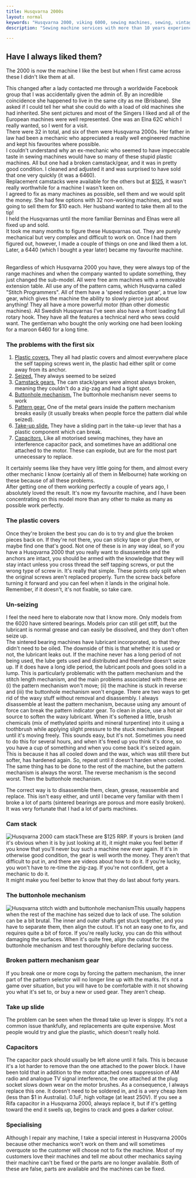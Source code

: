 ```yaml
---
title: Husqvarna 2000s
layout: normal
keywords: "Husqvarna 2000, viking 6000, sewing machines, sewing, vintage, melbourne"
description: "Sewing machine services with more than 10 years experience based in Melbourne, Australia"

---
```

<div class="container justify-content-center">
<div class="row">
<div class="col-12 mb-1">
<h2>Have I always liked them?</h2>
<p class="has-large-font">
The 2000 is now the machine I like the best but when I first came across these I didn't like them at all. </p>
<p class="has-large-font">
This changed after a lady contacted me through a worldwide Facebook group that I was accidentally given the admin of. By an incredible coincidence she happened to live in the same city as me (Brisbane).
She asked if I could tell her what she could do with a load of old machines she had inherited. She sent pictures and most of the Singers I liked and all of the European machines were well represented. One was an Elna 62C which I really wanted, so I went for a visit.<br/>
There were 32 in total, and six of them were Husqvarna 2000s. Her father in law had been a mechanic who appreciated a really well engineered machine and kept his favourites where possible.<br/>
I couldn't understand why an ex-mechanic who seemed to have impeccable taste in sewing machines would have so many of these stupid plastic machines. All but one had a broken camstack/gear, and it was in pretty good condition. I cleaned and adjusted it and was surprised to have sold that one very quickly (it was a 6460). <br/>
Replacement camstacks were available for the others but at <a target="_new" href="https://waltersimport.com.au/product/husqvarna-camstack/">$125</a>, it wasn't really worthwhile for a machine I wasn't keen on. <br/>
I agreed to fix as many machines as possible, sell them and we would split the money. She had few options with 32 non-working machines, and was going to sell them for $10 each. Her husband wanted to take them all to the tip! <br/>I held the Husqvarnas until the more familiar Berninas and Elnas were all fixed up and sold. <br/>
It took me many months to figure these Husqvarnas out. They are purely mechanical but very complex and difficult to work on. Once I had them figured out, however, I made a couple of things on one and liked them a lot.<br/>
Later, a 6440 (which I bought a year later) became my favourite machine.</p>
<p class="has-large-font"> 
<br/>Regardless of which Husqvarna 2000 you have, they were always top of the range machines and when the company wanted to update something, they just changed the sub-model. All were free arm machines with a removable extension table. All use any of the pattern cams, which Husqvarna called "Stitch Programmers". All of them have a 'speed reduction gear', a true low gear, which gives the machine the ability to slowly pierce just about anything! They all have a more powerful motor (than other domestic machines). All Swedish Husqvarnas I've seen also have a front loading full rotary hook. They have all the features a technical nerd who sews could want. The gentleman who bought the only working one had been looking for a maroon 6460 for a long time.
</p>
<h3>The problems with the first six</h3>
<ol>
<li class="has-large-font">
<a href="#plastic">Plastic covers.</a> They all had plastic covers and almost everywhere place the self tapping screws went in, the plastic had either split or come away from its anchor. </li>
<li class="has-large-font">
<a href="#unsieze">Seized.</a> They always seemed to be seized</li>
<li class="has-large-font">
<a href="#camstack">Camstack gears.</a> The cam stack/gears were almost always broken, meaning they couldn't do a zig-zag and had a tight spot.</li>
<li class="has-large-font">
<a href="#buttonhole">Buttonhole mechanism.</a> The buttonhole mechanism never seems to work</li>
<li class="has-large-font">
<a href="#gear">Pattern gear.</a> One of the metal gears inside the pattern mechanism breaks easily (it usually breaks when people force the pattern dial while seized).</li>
<li class="has-large-font">
<a href="#slide">Take-up slide.</a> They have a sliding part in the take-up lever that has a plastic component which can break.</li>
<li class="has-large-font">
<a href="#caps">Capacitors.</a> Like all motorised sewing machines, they have an interference capacitor pack, and sometimes have an additional one attached to the motor. These can explode, but are for the most part unnecessary to replace.
</li>
</ol>
<p class="has-large-font">
It certainly seems like they have very little going for them, and almost every other mechanic I know (certainly all of them in Melbourne) hate working on these because of all these problems. <br/>
After getting one of them working perfectly a couple of years ago, I absolutely loved the result. It's now my favourite machine, and I have been concentrating on this model more than any other to make as many as possible work perfectly.</p>
<div id="plastic"></div>
<h3>The plastic covers</h3>
<p class="has-large-font">Once they're broken the best you can do is to try and glue the broken pieces back on. If they're not there, you can sticky tape or glue them, or maybe find one that's good. Not one of these is in any way ideal, so if you have a Husqvarna 2000 that you really want to disassemble and the anchors are intact, you should be armed with the knowledge that they will stay intact unless you cross thread the self tapping screws, or put the wrong type of screw in. It's really that simple. These points only split when the original screws aren't replaced properly. Turn the screw back before turning it forward and you can feel when it lands in the original hole. Remember, if it doesn't, it's not fixable, so take care.</p>
<div id="unsieze"></div>
<h3>Un-seizing</h3>
<p class="has-large-font">
I feel the need here to elaborate now that I know more. Only models from the 6020 have sintered bearings. Models prior can still get stiff, but the lubricant is normal grease and can easily be dissolved, and they don't often seize up.<br/>
The sintered bearing machines have lubricant incorporated, so that they didn't need to be oiled. The downside of this is that whether it is used or not, the lubricant leaks out. If the machine never has a long period of not being used, the lube gets used and distributed and therefore doesn't seize up. If it does have a long idle period, the lubricant pools and goes solid in a lump. This is particularly problematic with the pattern mechanism and the stitch length mechanism, and the main problems associated with these are: (i) the pattern mechanism won't move; (ii) the machine is stuck in reverse and (iii) the buttonhole mechanism won't engage. 
There are two ways to get rid of the waxy stuff without removal and disassembly. I always disassemble at least the pattern mechanism, because using any amount of force can break the pattern indicator gear. To clean in place, use a hot air source to soften the waxy lubricant. When it's softened a little, brush chemicals (mix of methylated spirits and mineral turpentine) into it using a toothbrush while applying slight pressure to the stuck mechanism. Repeat until it's moving freely. This sounds easy, but it's not. Sometimes you need to do this for several hours, and when it's freed up you think it's done, so you have a cup of something and when you come back it's seized again. This is because it has all cooled down and the wax, which was still there but softer, has hardened again. So, repeat until it doesn't harden when cooled. The same thing has to be done to the rest of the machine, but the pattern mechanism is always the worst. The reverse mechanism is the second worst. Then the buttonhole mechanism. <br/>
<p class="has-large-font">
The correct way is to disassemble them, clean, grease, reassemble and replace. This isn't easy either, and until I became very familiar with them I broke a lot of parts (sintered bearings are porous and more easily broken). It was very fortunate that I had a lot of parts machines.</p>
<div id="camstack"></div>
<h3>Cam stack</h3>
<p class="has-large-font">
<img class="rounded float-start p-2" alt="Husqvarna 2000 cam stack" src="{{ "assets/images/husq_cam.jpg" | relative_url }}"/>These are $125 RRP. If yours is broken (and it's obvious when it is by just looking at it), it might make you feel better if you know that you'll never buy such a machine new ever again. If it's in otherwise good condition, the gear is well worth the money. They aren't that difficult to put in, and there are videos about how to do it. If you're lucky, you won't have to re-time the zig-zag. If you're not confident, get a mechanic to do it.<br/> It might make you feel better to know that they do last about forty years.</p>
<div id="buttonhole"></div>
<h3>The buttonhole mechanism</h3>
<p class="has-large-font"><img class="rounded float-start p-2" alt="Husqvarna stitch width and buttonhole mechanism" src="{{ "assets/images/width_mechanism.png" | relative_url }}"/>This usually happens when the rest of the machine has seized due to lack of use. The solution can be a bit brutal. The inner and outer shafts get stuck together, and you have to separate them, then align the cutout. It's not an easy one to fix, and requires quite a bit of force. If you're really lucky, you can do this without damaging the surfaces. When it's quite free, align the cutout for the buttonhole mechanism and test thoroughly before declaring success.
</p>
<div id="gear"></div>
<h3>Broken pattern mechanism gear</h3>
<p class="has-large-font">
If you break one or more cogs by forcing the pattern mechanism, the inner part of the pattern selector will no longer line up with the marks. It's not a game over situation, but you will have to be comfortable with it not showing you what it's set to, or buy a new or used gear. They aren't cheap.
</p>
<div id="slide"></div>
<h3>Take up slide</h3>
<p class="has-large-font">
The problem can be seen when the thread take up lever is sloppy. It's not a common issue thankfully, and replacements are quite expensive. Most people would try and glue the plastic, which doesn't really hold.
</p>
<div id="caps"></div>
<h3>Capacitors</h3>
<p class="has-large-font">
The capacitor pack should usually be left alone until it fails. This is because it's a lot harder to remove than the one attached to the power block. I have been told that in addition to the motor attached ones suppression of AM radio and analogue TV signal interference, the one attached at the plug socket slows down wear on the motor brushes. As a consequence, I always replace this one. It doesn't need to be soldered in, and is a very cheap item (less than $1 in Australia). 0.1uF, high voltage (at least 250V). If you see a Rifa capacitor in a Husqvarna 2000, always replace it, but if it's getting toward the end it swells up, begins to crack and goes a darker colour.
</p>
<h3>Specialising</h3>
<p class="has-large-font">
Although I repair any machine, I take a special interest in Husqvarna 2000s because other mechanics won't work on them and will sometimes overquote so the customer will choose not to fix the machine. Most of my customers love their machines and tell me about other mechanics saying their machine can't be fixed or the parts are no longer available. Both of these are false, parts are available and the machines can be fixed.
</p>
</div><!-- end col -->
</div><!-- end row -->
</div><!-- end container -->

